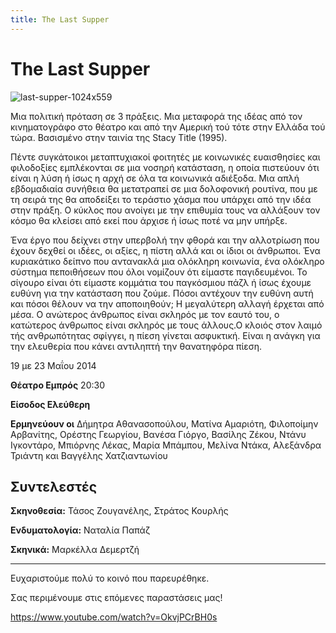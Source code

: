 ```yaml
---
title: The Last Supper
---
```


# The Last Supper

![last-supper-1024x559](https://github.com/theatrikiopa/theatrikiopa.eu/assets/16403754/a7b8481b-298c-477b-bca1-41a188c7b154)

Μια πολιτική πρόταση σε 3 πράξεις. Μια μεταφορά της ιδέας από τον κινηματογράφο στο θέατρο και από την Αμερική τού τότε στην Ελλάδα τού τώρα. Βασισμένο στην ταινία της Stacy Title (1995).

Πέντε συγκάτοικοι μεταπτυχιακοί φοιτητές με κοινωνικές ευαισθησίες και φιλοδοξίες εμπλέκονται σε μια νοσηρή κατάσταση, η οποία πιστεύουν ότι είναι η λύση ή ίσως η αρχή σε όλα τα κοινωνικά αδιέξοδα. Μια απλή εβδομαδιαία συνήθεια θα μετατραπεί σε μια δολοφονική ρουτίνα, που με τη σειρά της θα αποδείξει το τεράστιο χάσμα που υπάρχει από την ιδέα στην πράξη. Ο κύκλος που ανοίγει με την επιθυμία τους να αλλάξουν τον κόσμο θα κλείσει από εκεί που άρχισε ή ίσως ποτέ να μην υπήρξε.

Ένα έργο που δείχνει στην υπερβολή την φθορά και την αλλοτρίωση που έχουν δεχθεί οι ιδέες, οι αξίες, η πίστη αλλά και οι ίδιοι οι άνθρωποι. Ένα κυριακάτικο δείπνο που αντανακλά μια ολόκληρη κοινωνία, ένα ολόκληρο σύστημα πεποιθήσεων που όλοι νομίζουν ότι είμαστε παγιδευμένοι. Το σίγουρο είναι ότι είμαστε κομμάτια του παγκόσμιου πάζλ ή ίσως έχουμε ευθύνη για την κατάσταση που ζούμε. Πόσοι αντέχουν την ευθύνη αυτή και πόσοι θέλουν να την αποποιηθούν; Η μεγαλύτερη αλλαγή έρχεται από μέσα. Ο ανώτερος άνθρωπος είναι σκληρός με τον εαυτό του, ο κατώτερος άνθρωπος είναι σκληρός με τους άλλους.Ο κλοιός στον λαιμό τής ανθρωπότητας σφίγγει, η πίεση γίνεται ασφυκτική. Είναι η ανάγκη για την ελευθερία που κάνει αντιληπτή την θανατηφόρα πίεση.

19 με 23 Μαΐου 2014

**Θέατρο Εμπρός** 20:30

**Είσοδος Ελεύθερη**

**Ερμηνεύουν οι**
Δήμητρα Αθανασοπούλου, Ματίνα Αμαριότη, Φιλοποίμην Αρβανίτης, Ορέστης Γεωργίου, Βανέσα Γιόργο, Βασίλης Ζέκου, Ντάνυ Ιγκοντάρο, Μπιόρνης Λέκας, Μαρία Μπάμπου, Μελίνα Ντάκα, Αλεξάνδρα Τριάντη και Βαγγέλης Χατζιαντωνίου

## Συντελεστές
**Σκηνοθεσία:** Τάσος Ζουγανέλης, Στράτος Κουρλής

**Ενδυματολογία:** Ναταλία Παπάζ

**Σκηνικά:** Μαρκέλλα Δεμερτζή

***

Ευχαριστούμε πολύ το κοινό που παρευρέθηκε.

Σας περιμένουμε στις επόμενες παραστάσεις μας!

https://www.youtube.com/watch?v=OkvjPCrBH0s
